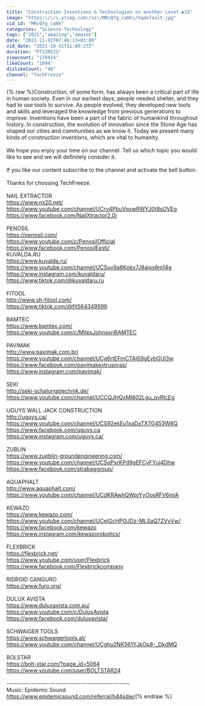 ```yaml
---
title: "Construction Inventions & Technologies on another Level ▶15"
image: "https:\/\/i.ytimg.com\/vi\/MRcQ7g_caNk\/hqdefault.jpg"
vid_id: "MRcQ7g_caNk"
categories: "Science-Technology"
tags: ["2021","amazing","amazon"]
date: "2021-11-01T07:46:13+03:00"
vid_date: "2021-10-31T11:00:27Z"
duration: "PT12M22S"
viewcount: "170414"
likeCount: "1094"
dislikeCount: "46"
channel: "TechFreeze"
---
```

{% raw %}Construction, of some form, has always been a critical part of life in human society. Even in our earliest days, people needed shelter, and they had to use tools to survive. As people evolved, they developed new tools and skills and leveraged the knowledge from previous generations to improve. Inventions have been a part of the fabric of humankind throughout history. In construction, the evolution of innovation since the Stone Age has shaped our cities and communities as we know it. Today we present many kinds of construction inventions, which are vital to humanity.<br /><br />We hope you enjoy your time on our channel. Tell us which topic you would like to see and we will definitely consider it.<br /><br />If you like our content subscribe to the channel and activate the bell button.<br /><br />Thanks for choosing TechFreeze.<br /><br />NAIL EXTRACTOR<br /><a rel="nofollow" target="blank" href="https://www.nx20.net/">https://www.nx20.net/</a><br /><a rel="nofollow" target="blank" href="https://www.youtube.com/channel/UCrv4PbuVqxwRWYJ0t8sOVEg">https://www.youtube.com/channel/UCrv4PbuVqxwRWYJ0t8sOVEg</a> <br /><a rel="nofollow" target="blank" href="https://www.facebook.com/NailXtractor2.0/">https://www.facebook.com/NailXtractor2.0/</a><br /><br />PENOSIL<br /><a rel="nofollow" target="blank" href="https://penosil.com/">https://penosil.com/</a><br /><a rel="nofollow" target="blank" href="https://www.youtube.com/c/PenosilOfficial">https://www.youtube.com/c/PenosilOfficial</a> <br /><a rel="nofollow" target="blank" href="https://www.facebook.com/PenosilEesti/">https://www.facebook.com/PenosilEesti/</a> <br />KUVALDA.RU<br /><a rel="nofollow" target="blank" href="https://www.kuvalda.ru/">https://www.kuvalda.ru/</a> <br /><a rel="nofollow" target="blank" href="https://www.youtube.com/channel/UCSuv9a8Knkx7J8ajos6m14g">https://www.youtube.com/channel/UCSuv9a8Knkx7J8ajos6m14g</a> <a rel="nofollow" target="blank" href="https://www.instagram.com/kuvaldaru/">https://www.instagram.com/kuvaldaru/</a> <br /><a rel="nofollow" target="blank" href="https://www.tiktok.com/@kuvaldaru.ru">https://www.tiktok.com/@kuvaldaru.ru</a> <br /><br />FITOOL <br /><a rel="nofollow" target="blank" href="http://www.sh-fitool.com/">http://www.sh-fitool.com/</a><br /><a rel="nofollow" target="blank" href="https://www.tiktok.com/@fit564349599">https://www.tiktok.com/@fit564349599</a><br /><br />BAMTEC<br /><a rel="nofollow" target="blank" href="https://www.bamtec.com/">https://www.bamtec.com/</a><br /><a rel="nofollow" target="blank" href="https://www.youtube.com/c/MilesJohnsonBAMTEC">https://www.youtube.com/c/MilesJohnsonBAMTEC</a><br /><br />PAVIMAK<br /><a rel="nofollow" target="blank" href="http://www.pavimak.com.br/">http://www.pavimak.com.br/</a><br /><a rel="nofollow" target="blank" href="https://www.youtube.com/channel/UCg6rtEFmCTAi69gEybGUl3w">https://www.youtube.com/channel/UCg6rtEFmCTAi69gEybGUl3w</a> <br /><a rel="nofollow" target="blank" href="https://www.facebook.com/pavimakextrusoras/">https://www.facebook.com/pavimakextrusoras/</a> <br /><a rel="nofollow" target="blank" href="https://www.instagram.com/pavimak/">https://www.instagram.com/pavimak/</a> <br /><br />SEKI<br /><a rel="nofollow" target="blank" href="http://seki-schalungstechnik.de/">http://seki-schalungstechnik.de/</a> <br /><a rel="nofollow" target="blank" href="https://www.youtube.com/channel/UCCQJHQxMI602Lgu_qvRIcEg">https://www.youtube.com/channel/UCCQJHQxMI602Lgu_qvRIcEg</a><br /><br />UGUYS WALL JACK CONSTRUCTION <br /><a rel="nofollow" target="blank" href="http://uguys.ca/">http://uguys.ca/</a> <br /><a rel="nofollow" target="blank" href="https://www.youtube.com/channel/UCS92ekEu1xaDxTX7G453W8Q">https://www.youtube.com/channel/UCS92ekEu1xaDxTX7G453W8Q</a> <br /><a rel="nofollow" target="blank" href="https://www.facebook.com/uguys.ca">https://www.facebook.com/uguys.ca</a><br /><a rel="nofollow" target="blank" href="https://www.instagram.com/uguys.ca/">https://www.instagram.com/uguys.ca/</a> <br /><br />ZUBLIN<br /><a rel="nofollow" target="blank" href="https://www.zueblin-groundengineering.com/">https://www.zueblin-groundengineering.com/</a><br /><a rel="nofollow" target="blank" href="https://www.youtube.com/channel/UCSqPxrKPd9gEFCyFYuj4Dhw">https://www.youtube.com/channel/UCSqPxrKPd9gEFCyFYuj4Dhw</a> <br /><a rel="nofollow" target="blank" href="https://www.facebook.com/strabaggroup/">https://www.facebook.com/strabaggroup/</a><br /><br />AQUAPHALT<br /><a rel="nofollow" target="blank" href="http://www.aquaphalt.com/">http://www.aquaphalt.com/</a><br /><a rel="nofollow" target="blank" href="https://www.youtube.com/channel/UCdKRAwhQWpiYyOosRFV6miA">https://www.youtube.com/channel/UCdKRAwhQWpiYyOosRFV6miA</a><br /><br />KEWAZO<br /><a rel="nofollow" target="blank" href="https://www.kewazo.com/">https://www.kewazo.com/</a><br /><a rel="nofollow" target="blank" href="https://www.youtube.com/channel/UCelGcHPOJDz-MLSaQ7ZVyVw/">https://www.youtube.com/channel/UCelGcHPOJDz-MLSaQ7ZVyVw/</a> <br /><a rel="nofollow" target="blank" href="https://www.facebook.com/kewazo">https://www.facebook.com/kewazo</a> <br /><a rel="nofollow" target="blank" href="https://www.instagram.com/kewazorobotics/">https://www.instagram.com/kewazorobotics/</a><br /><br />FLEXBRICK<br /><a rel="nofollow" target="blank" href="https://flexbrick.net/">https://flexbrick.net/</a> <br /><a rel="nofollow" target="blank" href="https://www.youtube.com/user/Flexbrick">https://www.youtube.com/user/Flexbrick</a> <br /><a rel="nofollow" target="blank" href="https://www.facebook.com/Flexbrickcompany">https://www.facebook.com/Flexbrickcompany</a><br /><br />RIDROID CANGURO<br /><a rel="nofollow" target="blank" href="https://www.furo.org/">https://www.furo.org/</a><br /><br />DULUX AVISTA<br /><a rel="nofollow" target="blank" href="https://www.duluxavista.com.au/">https://www.duluxavista.com.au/</a> <br /><a rel="nofollow" target="blank" href="https://www.youtube.com/c/DuluxAvista">https://www.youtube.com/c/DuluxAvista</a><br /><a rel="nofollow" target="blank" href="https://www.facebook.com/duluxavista/">https://www.facebook.com/duluxavista/</a><br /><br />SCHWAIGER TOOLS<br /><a rel="nofollow" target="blank" href="https://www.schwaigertools.at/">https://www.schwaigertools.at/</a><br /><a rel="nofollow" target="blank" href="https://www.youtube.com/channel/UCghu2NK561YJkOp8-_DkdMQ">https://www.youtube.com/channel/UCghu2NK561YJkOp8-_DkdMQ</a><br /><br />BOLSTAR<br /><a rel="nofollow" target="blank" href="https://bolt-star.com/?page_id=5064">https://bolt-star.com/?page_id=5064</a><br /><a rel="nofollow" target="blank" href="https://www.youtube.com/user/BOLTSTAR24">https://www.youtube.com/user/BOLTSTAR24</a> <br /><br />--------------------------------------------------<br />Music: Epidemic Sound<br /><a rel="nofollow" target="blank" href="https://www.epidemicsound.com/referral/h44sdw/">https://www.epidemicsound.com/referral/h44sdw/</a>{% endraw %}
